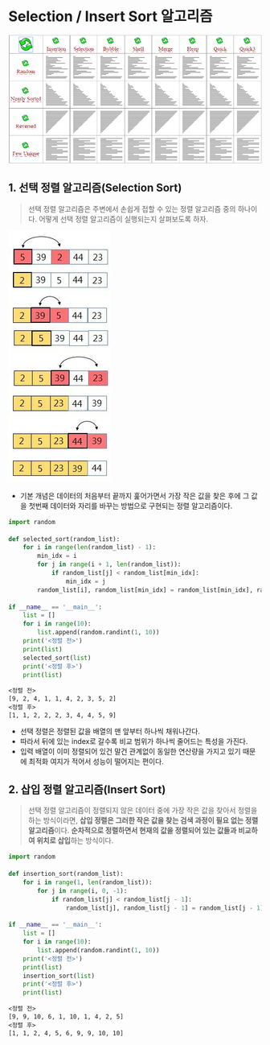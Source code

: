 # Selection / Insert Sort 알고리즘

![img](SelectionAndInsert_정렬.assets/정렬_알고리즘.gif)

## 1. 선택 정렬 알고리즘(Selection Sort)

> 선택 정렬 알고리즘은 주변에서 손쉽게 접할 수 있는 정렬 알고리즘 중의 하나이다. 어떻게 선택 정렬 알고리즘이 실행되는지 살펴보도록 하자.

![선택 정렬 알고리즘에 대한 이미지 검색결과](SelectionAndInsert_정렬.assets/253B5836546AF3F514.jpg)

- 기본 개념은 데이터의 처음부터 끝까지 훑어가면서 가장 작은 값을 찾은 후에 그 값을 첫번째 데이터와 자리를 바꾸는 방법으로 구현되는 정렬 알고리즘이다.

```python
import random

def selected_sort(random_list):
    for i in range(len(random_list) - 1):
        min_idx = i
        for j in range(i + 1, len(random_list)):
            if random_list[j] < random_list[min_idx]:
                min_idx = j
        random_list[i], random_list[min_idx] = random_list[min_idx], random_list[i]

if __name__ == '__main__':
    list = []
    for i in range(10):
        list.append(random.randint(1, 10))
    print('<정렬 전>')
    print(list)
    selected_sort(list)
    print('<정렬 후>')
    print(list)
```

```
<정렬 전>
[9, 2, 4, 1, 1, 4, 2, 3, 5, 2]
<정렬 후>
[1, 1, 2, 2, 2, 3, 4, 4, 5, 9]
```

- 선택 정렬은 정렬된 값을 배열의 맨 앞부터 하나씩 채워나간다. 
- 따라서 뒤에 있는 index로 갈수록 비교 범위가 하나씩 줄어드는 특성을 가진다.
- 입력 배열이 이미 정렬되어 있건 말건 관계없이 동일한 연산량을 가지고 있기 때문에 최적화 여지가 적어서 성능이 떨어지는 편이다.

## 2. 삽입 정렬 알고리즘(Insert Sort)

> 선택 정렬 알고리즘이 정렬되지 않은 데이터 중에 가장 작은 값을 찾아서 정렬을 하는 방식이라면, **삽입 정렬은 그러한 작은 값을 찾는 검색 과정이 필요 없는 정렬 알고리즘**이다. **순차적으로 정렬하면서 현재의 값을 정렬되어 있는 값들과 비교하여 위치로 삽입**하는 방식이다.

```python
import random

def insertion_sort(random_list):
    for i in range(1, len(random_list)):
        for j in range(i, 0, -1):
            if random_list[j] < random_list[j - 1]:
                random_list[j], random_list[j - 1] = random_list[j - 1], random_list[j]

if __name__ == '__main__':
    list = []
    for i in range(10):
        list.append(random.randint(1, 10))
    print('<정렬 전>')
    print(list)
    insertion_sort(list)
    print('<정렬 후>')
    print(list)
```

```
<정렬 전>
[9, 9, 10, 6, 1, 10, 1, 4, 2, 5]
<정렬 후>
[1, 1, 2, 4, 5, 6, 9, 9, 10, 10]
```

